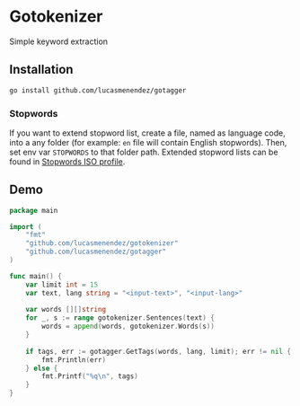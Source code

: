 # Gotokenizer
Simple keyword extraction

## Installation
```bash
go install github.com/lucasmenendez/gotagger
```

### Stopwords
If you want to extend stopword list, create a file, named as language code, into a any folder (for example: `en` file will contain English stopwords). Then, set env var `STOPWORDS` to that folder path.
Extended stopword lists can be found in [Stopwords ISO profile](https://github.com/stopwords-iso).

## Demo
````go
package main

import (
    "fmt"
    "github.com/lucasmenendez/gotokenizer"
    "github.com/lucasmenendez/gotagger"
)

func main() {
    var limit int = 15
    var text, lang string = "<input-text>", "<input-lang>"
    
    var words [][]string
    for _, s := range gotokenizer.Sentences(text) {
        words = append(words, gotokenizer.Words(s))
    }
    
    if tags, err := gotagger.GetTags(words, lang, limit); err != nil {
        fmt.Println(err)
    } else {
        fmt.Printf("%q\n", tags)
    }
}
````